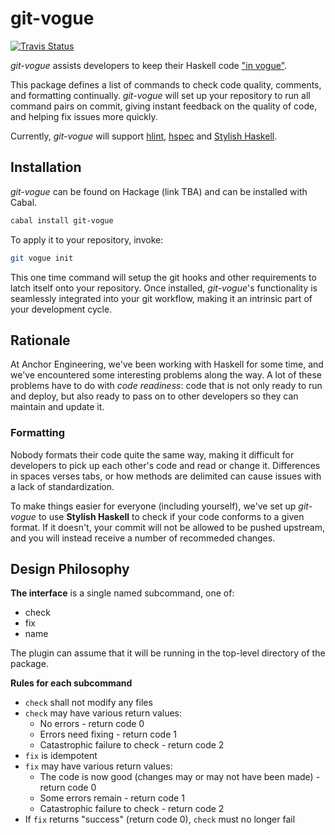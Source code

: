 git-vogue
=========

[![Travis Status](http://travis-ci.org/anchor/git-vogue.png)](https://travis-ci.org/anchor/git-vogue)

*git-vogue* assists developers to keep their Haskell code ["in vogue"][1].

This package defines a list of commands to check code quality, comments, and formatting continually. *git-vogue* will set up your repository to run all command pairs on commit, giving instant feedback on the quality of code, and helping fix issues more quickly.

Currently, *git-vogue* will support [hlint][2], [hspec][3] and [Stylish Haskell][4].

[1]: https://www.youtube.com/watch?v=GuJQSAiODqI
[2]: http://hackage.haskell.org/package/hlint
[3]: https://hackage.haskell.org/package/hspec
[4]: https://hackage.haskell.org/package/stylish-haskell

Installation
------------

*git-vogue* can be found on Hackage (link TBA) and can be installed with Cabal.

```bash
cabal install git-vogue
```

To apply it to your repository, invoke:

```bash
git vogue init
```

This one time command will setup the git hooks and other requirements to latch itself onto your repository. Once installed, *git-vogue*'s functionality is seamlessly integrated into your git workflow, making it an intrinsic part of your development cycle.

Rationale
---------

At Anchor Engineering, we've been working with Haskell for some time, and we've encountered some interesting problems along the way. A lot of these problems have to do with *code readiness*: code that is not only ready to run and deploy, but also ready to pass on to other developers so they can maintain and update it.

### Formatting

Nobody formats their code quite the same way, making it difficult for developers to pick up each other's code and read or change it. Differences in spaces verses tabs, or how methods are delimited can cause issues with a lack of standardization.

To make things easier for everyone (including yourself), we've set up *git-vogue* to use **Stylish Haskell** to check if your code conforms to a given format. If it doesn't, your commit will not be allowed to be pushed upstream, and you will instead receive a number of recommeded changes.

Design Philosophy
-----------------

**The interface** is a single named subcommand, one of:

* check
* fix
* name

The plugin can assume that it will be running in the top-level directory of the package.

**Rules for each subcommand**

* `check` shall not modify any files
* `check` may have various return values:
    * No errors - return code 0
    * Errors need fixing - return code 1
    * Catastrophic failure to check - return code 2
* `fix` is idempotent
* `fix` may have various return values:
    * The code is now good (changes may or may not have been made) - return code 0
    * Some errors remain - return code 1
    * Catastrophic failure to check - return code 2
* If `fix` returns "success" (return code 0), `check` must no longer fail
